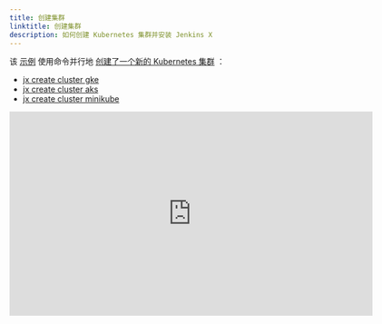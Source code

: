```yaml
---
title: 创建集群
linktitle: 创建集群
description: 如何创建 Kubernetes 集群并安装 Jenkins X
---
```


该 [示例](https://www.youtube.com/watch?v=ELA4tytdFeA) 使用命令并行地 [创建了一个新的 Kubernetes 集群](/docs/getting-started/setup/create-cluster/) ：

* [jx create cluster gke](/commands/jx_create_cluster_gke/)
* [jx create cluster aks](/commands/jx_create_cluster_aks/)
* [jx create cluster minikube](/commands/jx_create_cluster_minikube/)


<iframe width="640" height="360" src="https://www.youtube.com/embed/ELA4tytdFeA" frameborder="0" allow="autoplay; encrypted-media" allowfullscreen></iframe>